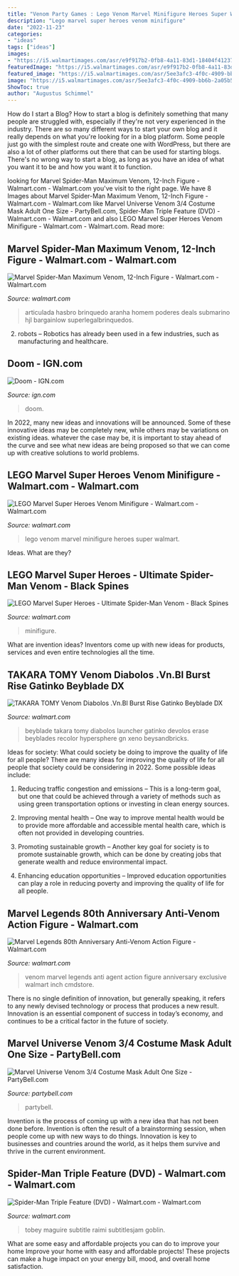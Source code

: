 ```yaml
---
title: "Venom Party Games : Lego Venom Marvel Minifigure Heroes Super Walmart"
description: "Lego marvel super heroes venom minifigure"
date: "2022-11-23"
categories:
- "ideas"
tags: ["ideas"]
images:
- "https://i5.walmartimages.com/asr/e9f917b2-0fb8-4a11-83d1-18404f41237b_1.9507547fed408f2f0bb262ee60bf6e16.jpeg"
featuredImage: "https://i5.walmartimages.com/asr/e9f917b2-0fb8-4a11-83d1-18404f41237b_1.9507547fed408f2f0bb262ee60bf6e16.jpeg"
featured_image: "https://i5.walmartimages.com/asr/5ee3afc3-4f0c-4909-bb6b-2a05b5b0b95b.695d5a81f41c14e99c04a16e54799213.jpeg"
image: "https://i5.walmartimages.com/asr/5ee3afc3-4f0c-4909-bb6b-2a05b5b0b95b.695d5a81f41c14e99c04a16e54799213.jpeg"
ShowToc: true
author: "Augustus Schimmel"
---
```



How do I start a Blog?
How to start a blog is definitely something that many people are struggled with, especially if they're not very experienced in the industry. There are so many different ways to start your own blog and it really depends on what you're looking for in a blog platform. Some people just go with the simplest route and create one with WordPress, but there are also a lot of other platforms out there that can be used for starting blogs. There's no wrong way to start a blog, as long as you have an idea of what you want it to be and how you want it to function.

	

		
looking for Marvel Spider-Man Maximum Venom, 12-Inch Figure - Walmart.com - Walmart.com you've visit to the right page. We have 8 Images about Marvel Spider-Man Maximum Venom, 12-Inch Figure - Walmart.com - Walmart.com like Marvel Universe Venom 3/4 Costume Mask Adult One Size - PartyBell.com, Spider-Man Triple Feature (DVD) - Walmart.com - Walmart.com and also LEGO Marvel Super Heroes Venom Minifigure - Walmart.com - Walmart.com. Read more:
		
    
## Marvel Spider-Man Maximum Venom, 12-Inch Figure - Walmart.com - Walmart.com

<img loading=lazy src="https://i5.walmartimages.com/asr/5ee3afc3-4f0c-4909-bb6b-2a05b5b0b95b.695d5a81f41c14e99c04a16e54799213.jpeg" onerror="this.onerror=null;this.src='https://tse4.mm.bing.net/th?id=OIP.4lPKFuscYQJuk8V5HBSFmgHaHa&amp;pid=15.1';" alt="Marvel Spider-Man Maximum Venom, 12-Inch Figure - Walmart.com - Walmart.com">

_Source: walmart.com_

>articulada hasbro brinquedo aranha homem poderes deals submarino hjl bargainlow superlegalbrinquedos. 

	

2. robots – Robotics has already been used in a few industries, such as manufacturing and healthcare.

    
## Doom - IGN.com

<img loading=lazy src="https://assets2.ignimgs.com/2016/04/15/doompc1jpg-6d9cac.jpg" onerror="this.onerror=null;this.src='https://tse1.mm.bing.net/th?id=OIP.W-zGPOmVTtyrmR5uoK0AawHaKj&amp;pid=15.1';" alt="Doom - IGN.com">

_Source: ign.com_

>doom. 

	

In 2022, many new ideas and innovations will be announced. Some of these innovative ideas may be completely new, while others may be variations on existing ideas. whatever the case may be, it is important to stay ahead of the curve and see what new ideas are being proposed so that we can come up with creative solutions to world problems.

    
## LEGO Marvel Super Heroes Venom Minifigure - Walmart.com - Walmart.com

<img loading=lazy src="https://i5.walmartimages.com/asr/e9f917b2-0fb8-4a11-83d1-18404f41237b_1.9507547fed408f2f0bb262ee60bf6e16.jpeg" onerror="this.onerror=null;this.src='https://tse3.mm.bing.net/th?id=OIP.zsLBB3D8iljDj1gQnCFGSQHaHa&amp;pid=15.1';" alt="LEGO Marvel Super Heroes Venom Minifigure - Walmart.com - Walmart.com">

_Source: walmart.com_

>lego venom marvel minifigure heroes super walmart. 

	

Ideas. What are they?

    
## LEGO Marvel Super Heroes - Ultimate Spider-Man Venom - Black Spines

<img loading=lazy src="https://i5.walmartimages.com/asr/f7f6bd80-a331-4862-8401-3aca6bf0e400_1.fcc6a90ff0785bf023a43f9b7c7a8c96.jpeg" onerror="this.onerror=null;this.src='https://tse3.mm.bing.net/th?id=OIP.8_Gdq_swPfuw-HdSXySLCQHaHa&amp;pid=15.1';" alt="LEGO Marvel Super Heroes - Ultimate Spider-Man Venom - Black Spines">

_Source: walmart.com_

>minifigure. 

	

What are invention ideas?
Inventors come up with new ideas for products, services and even entire technologies all the time.

    
## TAKARA TOMY Venom Diabolos .Vn.Bl Burst Rise Gatinko Beyblade DX

<img loading=lazy src="https://i5.walmartimages.com/asr/3e730378-cca1-49b8-b2e6-9df732fd54dd_1.b152573031826d9f313046bd26762eff.jpeg" onerror="this.onerror=null;this.src='https://tse3.mm.bing.net/th?id=OIP.GeeYQsMqGDXPOyCZYCbyAwHaJl&amp;pid=15.1';" alt="TAKARA TOMY Venom Diabolos .Vn.Bl Burst Rise Gatinko Beyblade DX">

_Source: walmart.com_

>beyblade takara tomy diabolos launcher gatinko devolos erase beyblades recolor hypersphere gn xeno beysandbricks. 

	

Ideas for society: What could society be doing to improve the quality of life for all people?
There are many ideas for improving the quality of life for all people that society could be considering in 2022. Some possible ideas include: 
1. Reducing traffic congestion and emissions – This is a long-term goal, but one that could be achieved through a variety of methods such as using green transportation options or investing in clean energy sources. 

2. Improving mental health – One way to improve mental health would be to provide more affordable and accessible mental health care, which is often not provided in developing countries. 

3. Promoting sustainable growth – Another key goal for society is to promote sustainable growth, which can be done by creating jobs that generate wealth and reduce environmental impact. 

4. Enhancing education opportunities – Improved education opportunities can play a role in reducing poverty and improving the quality of life for all people. 


    
## Marvel Legends 80th Anniversary Anti-Venom Action Figure - Walmart.com

<img loading=lazy src="https://i5.walmartimages.com/asr/b7bb6594-7302-4806-a32c-1c8fe8486d4d_1.bd36bea10d36d741457c27128201146f.jpeg" onerror="this.onerror=null;this.src='https://tse1.mm.bing.net/th?id=OIP.ap4gybI0g72GCy-b7DfEdAHaM1&amp;pid=15.1';" alt="Marvel Legends 80th Anniversary Anti-Venom Action Figure - Walmart.com">

_Source: walmart.com_

>venom marvel legends anti agent action figure anniversary exclusive walmart inch cmdstore. 

	

There is no single definition of innovation, but generally speaking, it refers to any newly devised technology or process that produces a new result. Innovation is an essential component of success in today’s economy, and continues to be a critical factor in the future of society.

    
## Marvel Universe Venom 3/4 Costume Mask Adult One Size - PartyBell.com

<img loading=lazy src="http://www.partybell.com/images/Product/Large/TY-RUB-36307-CA.jpg" onerror="this.onerror=null;this.src='https://tse1.mm.bing.net/th?id=OIP.v5rzsdYQI-u-0IxYf_AbJwHaLp&amp;pid=15.1';" alt="Marvel Universe Venom 3/4 Costume Mask Adult One Size - PartyBell.com">

_Source: partybell.com_

>partybell. 

	

Invention is the process of coming up with a new idea that has not been done before. Invention is often the result of a brainstorming session, when people come up with new ways to do things. Innovation is key to businesses and countries around the world, as it helps them survive and thrive in the current environment.

    
## Spider-Man Triple Feature (DVD) - Walmart.com - Walmart.com

<img loading=lazy src="https://i5.walmartimages.com/asr/fe2e41b1-b553-4ce0-a2e4-da5fb16294f2_1.f3024f9534d5222d56f748dede834e59.jpeg" onerror="this.onerror=null;this.src='https://tse4.mm.bing.net/th?id=OIP.dyMKRu49JHn2RFQDn0-_BwAAAA&amp;pid=15.1';" alt="Spider-Man Triple Feature (DVD) - Walmart.com - Walmart.com">

_Source: walmart.com_

>tobey maguire subtitle raimi subtitlesjam goblin. 

	

What are some easy and affordable projects you can do to improve your home
Improve your home with easy and affordable projects! These projects can make a huge impact on your energy bill, mood, and overall home satisfaction.

